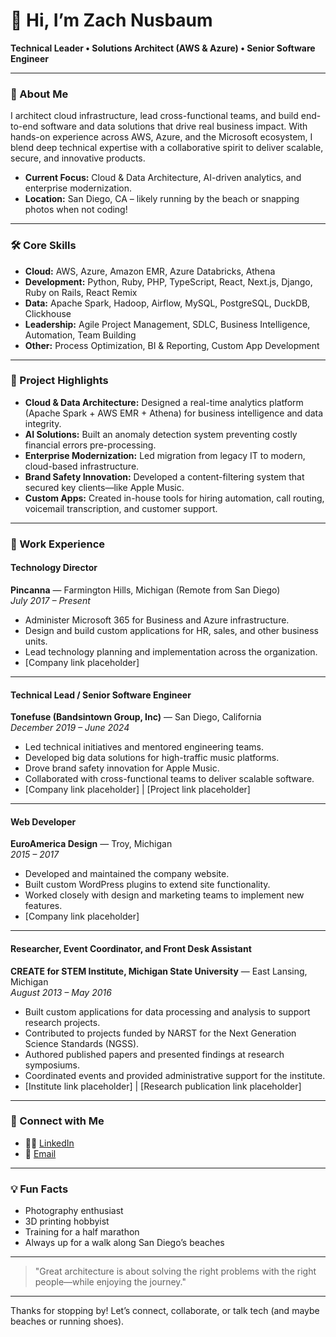 # 👋 Hi, I’m Zach Nusbaum

**Technical Leader • Solutions Architect (AWS & Azure) • Senior Software Engineer**

---

### 🚀 About Me

I architect cloud infrastructure, lead cross-functional teams, and build end-to-end software and data solutions that drive real business impact. With hands-on experience across AWS, Azure, and the Microsoft ecosystem, I blend deep technical expertise with a collaborative spirit to deliver scalable, secure, and innovative products.

- **Current Focus:** Cloud & Data Architecture, AI-driven analytics, and enterprise modernization.
- **Location:** San Diego, CA – likely running by the beach or snapping photos when not coding!

---

### 🛠️ Core Skills

- **Cloud:** AWS, Azure, Amazon EMR, Azure Databricks, Athena  
- **Development:** Python, Ruby, PHP, TypeScript, React, Next.js, Django, Ruby on Rails, React Remix  
- **Data:** Apache Spark, Hadoop, Airflow, MySQL, PostgreSQL, DuckDB, Clickhouse  
- **Leadership:** Agile Project Management, SDLC, Business Intelligence, Automation, Team Building  
- **Other:** Process Optimization, BI & Reporting, Custom App Development

---

### 🌟 Project Highlights

- **Cloud & Data Architecture:** Designed a real-time analytics platform (Apache Spark + AWS EMR + Athena) for business intelligence and data integrity.
- **AI Solutions:** Built an anomaly detection system preventing costly financial errors pre-processing.
- **Enterprise Modernization:** Led migration from legacy IT to modern, cloud-based infrastructure.
- **Brand Safety Innovation:** Developed a content-filtering system that secured key clients—like Apple Music.
- **Custom Apps:** Created in-house tools for hiring automation, call routing, voicemail transcription, and customer support.

---

### 💼 Work Experience

#### Technology Director  
**Pincanna** — Farmington Hills, Michigan (Remote from San Diego)  
_July 2017 – Present_  
- Administer Microsoft 365 for Business and Azure infrastructure.  
- Design and build custom applications for HR, sales, and other business units.  
- Lead technology planning and implementation across the organization.  
- [Company link placeholder]

---

#### Technical Lead / Senior Software Engineer  
**Tonefuse (Bandsintown Group, Inc)** — San Diego, California  
_December 2019 – June 2024_  
- Led technical initiatives and mentored engineering teams.  
- Developed big data solutions for high-traffic music platforms.  
- Drove brand safety innovation for Apple Music.  
- Collaborated with cross-functional teams to deliver scalable software.  
- [Company link placeholder] | [Project link placeholder]

---

#### Web Developer  
**EuroAmerica Design** — Troy, Michigan  
_2015 – 2017_  
- Developed and maintained the company website.  
- Built custom WordPress plugins to extend site functionality.  
- Worked closely with design and marketing teams to implement new features.  
- [Company link placeholder]

---

#### Researcher, Event Coordinator, and Front Desk Assistant  
**CREATE for STEM Institute, Michigan State University** — East Lansing, Michigan  
_August 2013 – May 2016_  
- Built custom applications for data processing and analysis to support research projects.  
- Contributed to projects funded by NARST for the Next Generation Science Standards (NGSS).  
- Authored published papers and presented findings at research symposiums.  
- Coordinated events and provided administrative support for the institute.  
- [Institute link placeholder] | [Research publication link placeholder]

---

### 🔗 Connect with Me

- 👨‍💼 [LinkedIn](https://www.linkedin.com/in/zach-nusbaum/)
- 📧 [Email](mailto:hello@sunlitbytes.com)

---

### 💡 Fun Facts

- Photography enthusiast  
- 3D printing hobbyist  
- Training for a half marathon  
- Always up for a walk along San Diego’s beaches

---

> "Great architecture is about solving the right problems with the right people—while enjoying the journey."

---

Thanks for stopping by! Let’s connect, collaborate, or talk tech (and maybe beaches or running shoes).